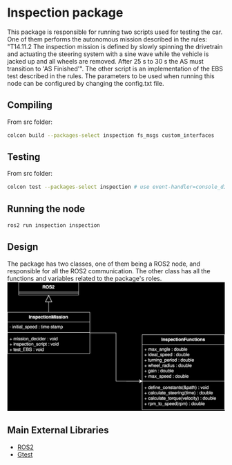 # Inspection package

This package is responsible for running two scripts used for testing the car. One of them performs the autonomous mission described in the rules: "T14.11.2 The inspection mission is defined by slowly spinning the drivetrain and actuating the steering system with a sine wave while the vehicle is jacked up and all wheels are removed. After 25 s to 30 s the AS must transition to 'AS Finished'". The other script is an implementation of the EBS test described in the rules. The parameters to be used when running this node can be configured by changing the config.txt file.

## Compiling
From src folder:
```sh
colcon build --packages-select inspection fs_msgs custom_interfaces
```

## Testing
From src folder:
```sh
colcon test --packages-select inspection # use event-handler=console_direct+ for imediate output
```

## Running the node
```sh
ros2 run inspection inspection
```
## Design
The package has two classes, one of them being a ROS2 node, and responsible for all the ROS2 communication. The other class has all the functions and variables related to the package's roles.
![Inspection Diagram Part 3](../../docs/assets/Inspection/inspection.drawio.svg)
## Main External Libraries

- [ROS2](https://docs.ros.org/en/foxy/index.html)
- [Gtest](http://google.github.io/googletest/)